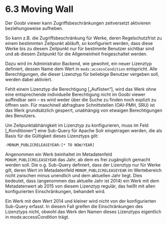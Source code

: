 # 6.3 Moving Wall

Der Goobi viewer kann Zugriffsbeschränkungen zeitversetzt aktivieren beziehungsweise aufheben.

So kann z.B. die Zugriffsbeschränkung für Werke, deren Regelschutzfrist zu einem bestimmten Zeitpunkt abläuft, so konfiguriert werden, dass diese Werke bis zu diesem Zeitpunkt nur für bestimmte Benutzer sichtbar sind und ab diesem Zeitpunkt für die Allgemeinheit freigeschaltet werden.

Dazu wird im Administrator Backend, wie gewohnt, ein neuer Lizenztyp definiert, dessen Name dem Wert in `mods:accessCondition` entspricht. Alle Berechtigungen, die dieser Lizenztyp für beliebige Benutzer vergeben soll, werden dabei aktiviert.

Fehlt einem Lizenztyp die Berechtigung \[„Auflisten“\], wird das Werk ohne eine entsprechende individuelle Berechtigung nicht im Goobi viewer auffindbar sein – es wird weder über die Suche zu finden noch explizit zu öffnen sein. Für maschinell abfragbare Schnittstellen \(OAI-PMH, SRU\) ist das Werk grundsätzlich gesperrt, unabhängig von etwaigen Berechtigungen des Benutzers.

Um Zeitpunktabhänigkeit im Lizenztyp zu konfigurieren, muss im Feld \[„Konditionen“\] eine Sub-Query für Apache Solr eingetragen werden, die als Basis für die Gültigkeit dieses Lizenztyps gilt:

```text
-MDNUM_PUBLICRELEASEYEAR:[* TO NOW/YEAR]
```

Angenommen ein Werk beinhaltet im Metadatenfeld `MDNUM_PUBLICRELEASEYEAR` das Jahr, ab dem es frei zugänglich gemacht werden soll. Die o.g. Sub-Query definiert, dass der Lizenztyp nur für Werke gilt, deren Wert im Metadatenfeld `MDNUM_PUBLICRELEASEYEAR` im Wertebereich nicht zwischen minus unendlich und dem aktuellen Jahr liegt. Dies bedeutet, dass \(angenommen das aktuelle Jahr ist 2014\) ein Werk mit dem Metadatenwert ab 2015 von diesem Lizenztyp regulär, das heißt mit allen konfigurierten Einschränkungen, behandelt wird. 

Ein Werk mit dem Wert 2014 und kleiner wird nicht von der konfigurierten Sub-Query erfasst. In diesem Fall greifen die Einschränkungen des Lizenztyps nicht, obwohl das Werk den Namen dieses Lizenztyps eigentlich in mods:accessCondition trägt.

